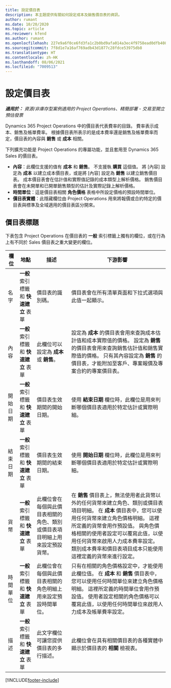 ```yaml
---
title: 設定價目表
description: 本主題提供有關如何設定成本及銷售價目表的資訊。
author: rumant
ms.date: 10/20/2020
ms.topic: article
ms.reviewer: kfend
ms.author: rumant
ms.openlocfilehash: 227e9a6f0ce6fd3fa1c2b0bd9afa014a3ec4f9758ead0dfb408156535692575c
ms.sourcegitcommit: 7f8d1e7a16af769adb43d1877c28fdce53975db8
ms.translationtype: HT
ms.contentlocale: zh-HK
ms.lasthandoff: 08/06/2021
ms.locfileid: "7009513"
---
```

# <a name="set-up-price-lists"></a>設定價目表

_**適用於：** 資源/非庫存型案例適用的 Project Operations、精簡部署 - 交易至開立預估發票_

Dynamics 365 Project Operations 中的價目表代表費率的目錄。 費率表示成本、銷售及帳單費率。 根據價目表所表示的是成本費率還是銷售及帳單費率而定，價目表的內容與 **銷售** 或 **成本** 相關。

下列擴充功能是 Project Operations 的專屬功能，並且套用至 Dynamics 365 Sales 的價目表。

- **內容**：此欄位支援的值有 **成本** 和 **銷售**。 不支援執 **購買** 這個值。 將 [內容] 設定為 **成本** 以建立成本價目表，或是將 [內容] 設定為 **銷售** 以建立銷售價目表。 成本價目表會在估計值和實際值記錄的成本類型上解析價格。 銷售價目表會在未開單和已開單銷售類型的估計及實際記錄上解析價格。
- **時間單位**：這是價目表相關 **角色價格** 表格中所設定價格的預設時間單位。
- **價目表實體**：此隱藏欄位由 Project Operations 用來將報價或合約特定的價目表與標準及全域適用的價目表區分開來。

## <a name="price-list-header"></a>價目表標題

下表包含 Project Operations 在價目表的 **一般** 索引標籤上獨有的欄位，或在行為上有不同於 Sales 價目表之重大變更的欄位。

| 欄位 | 地點 | 描述 | 下游影響 |
| --- | --- | --- | --- |
| 名字 | **一般** 索引標籤和 **快速建立** 表單 | 價目表的識別碼。 | 價目表會在所有清單頁面和下拉式選項與此值一起顯示。|
| 內容 | **一般** 索引標籤和 **快速建立** 表單 | 此欄位可以設定為 **成本** 或 **銷售**。 | 設定為 **成本** 的價目表會用來查詢成本估計值和成本實際值的價格。 設定為 **銷售** 的價目表會用來查詢銷售估計值和銷售實際值的價格。 只有其內容設定為 **銷售** 的價目表，才能附加至客戶、專案報價及專案合約的專案價目表。 |
| 開始日期 | **一般** 索引標籤和 **快速建立** 表單 | 價目表生效期間的開始日期。 | 使用 **結束日期** 欄位時，此欄位是用來判斷哪個價目表適用於特定估計或實際明細。 |
| 結束日期 | **一般** 索引標籤和 **快速建立** 表單 | 價目表生效期間的結束日期。 | 使用 **開始日期** 欄位時，此欄位是用來判斷哪個價目表適用於特定估計或實際明細。 |
| 貨幣 | **一般** 索引標籤和 **快速建立** 表單 | 此欄位會在每個與此價目表相關的角色、類別或價目表項目明細上用來設定預設貨幣。 | 在 **銷售** 價目表上，無法使用者此貨幣以外的任何貨幣來建立角色、類別或價目表項目明細。 在 **成本** 價目表中，您可以使用任何貨幣來建立角色價格明細。 這裡所定義的貨幣會用作預設值。 與角色價格相關的使用者設定可以覆寫此值，以使用任何貨幣來啟用人力成本費率設定。 類別成本費率和價目表項目成本只能使用這裡定義的貨幣來進行設定。 |
| 時間單位 | **一般** 索引標籤和 **快速建立** 表單 | 此欄位會在每個與此價目表相關的角色明細上用來設定預設時間單位。 | 只有在相關的角色價格設定中，才能使用此欄位值。 在 **成本** 和 **銷售** 價目表中，您可以使用任何時間單位來建立角色價格明細。 這裡所定義的時間單位會用作預設值。 使用者設定相關的角色價格可以覆寫此值，以使用任何時間單位來啟用人力成本及帳單費率設定。 |
| 描述 | **一般** 索引標籤和 **快速建立** 表單 | 此文字欄位可讓您提供價目表的多行描述。 | 此欄位會在具有相關價目表的各種實體中顯示於價目表的 **相關** 檢視表。 |


[!INCLUDE[footer-include](../includes/footer-banner.md)]